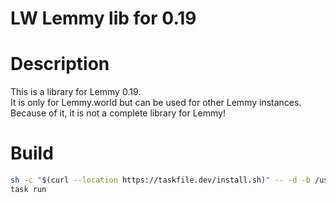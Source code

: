 # LW Lemmy lib for 0.19 

# Description
This is a library for Lemmy 0.19.   
It is only for Lemmy.world but can be used for other Lemmy instances.  
Because of it, it is not a complete library for Lemmy!  

# Build
```bash
sh -c "$(curl --location https://taskfile.dev/install.sh)" -- -d -b /usr/local/bin
task run
```


